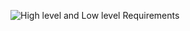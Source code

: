 
![High level and Low level Requirements](https://user-images.githubusercontent.com/94340871/142861080-cb69480f-7125-44ed-8fd0-2e28c7a35699.jpg)
